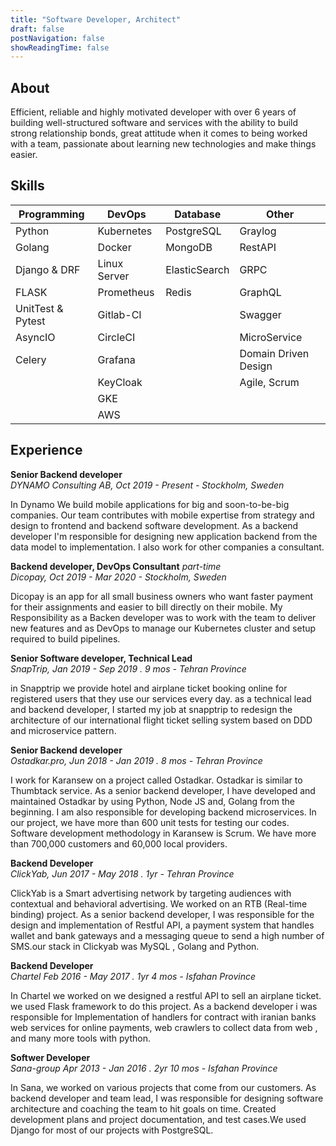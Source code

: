 ```yaml
---
title: "Software Developer, Architect"
draft: false
postNavigation: false
showReadingTime: false
---
```


About
--------  

Efficient, reliable and highly motivated developer with over 6 years of building well-structured software and services with the ability to build strong relationship bonds, great attitude when it comes to being worked with a team, passionate about learning new technologies and make things easier.

Skills
--------

| Programming       | DevOps       | Database      | Other                |
|-------------------|--------------|---------------|----------------------|
| Python            | Kubernetes   | PostgreSQL    | Graylog              |
| Golang            | Docker       | MongoDB       | RestAPI              |
| Django & DRF      | Linux Server | ElasticSearch | GRPC                 |
| FLASK             | Prometheus   | Redis         | GraphQL              |
| UnitTest & Pytest | Gitlab-CI    |               | Swagger              |
| AsyncIO           | CircleCI     |               | MicroService         |
| Celery            | Grafana      |               | Domain Driven Design |
|                   | KeyCloak     |               | Agile, Scrum         |
|                   | GKE          |               |                      |
|                   | AWS          |               |                      |

Experience
--------

**Senior Backend developer**  
*DYNAMO Consulting AB, Oct 2019 - Present - Stockholm, Sweden*  

In Dynamo We build mobile applications for big and soon-to-be-big companies. Our team contributes with mobile expertise from strategy and design to frontend and backend software development. As a backend developer I'm responsible for designing new application backend from the data model to implementation. I also work for other companies a consultant.


**Backend developer, DevOps Consultant** *part-time*  
*Dicopay, Oct 2019 - Mar 2020 - Stockholm, Sweden*  

Dicopay is an app for all small business owners who want faster payment for their assignments and easier to bill directly on their mobile. My Responsibility as a Backen developer was to work with the team to deliver new features and as DevOps to manage our Kubernetes cluster and setup required to build pipelines. 


**Senior Software developer, Technical Lead**  
*SnapTrip, Jan 2019 - Sep 2019 . 9 mos - Tehran Province*  

in Snapptrip we provide hotel and airplane ticket booking online for registered users that they use our services every day. as a technical lead and backend developer, I started my job at snapptrip to redesign the architecture of our international flight ticket selling system based on DDD and microservice pattern.  

**Senior Backend developer**  
*Ostadkar.pro, Jun 2018 - Jan 2019 . 8 mos - Tehran Province*  

I work for Karansew on a project called Ostadkar. Ostadkar is similar to Thumbtack service. As a senior backend developer, I have developed and maintained Ostadkar by using Python, Node JS and, Golang from the beginning. I am also responsible for developing backend microservices. In our project, we have more than 600 unit tests for testing our codes. Software development methodology in Karansew is Scrum. We have more than 700,000 customers and 60,000 local providers.

**Backend Developer**  
*ClickYab, Jun 2017 - May 2018 . 1yr - Tehran Province*  

ClickYab is a Smart advertising network by targeting audiences with contextual and behavioral advertising. We worked on an RTB (Real-time binding) project. As a senior backend developer, I was responsible for the design and implementation of Restful API, a payment system that handles wallet and bank gateways and a messaging queue to send a high number of SMS.our stack in Clickyab was MySQL , Golang and Python.  

**Backend Developer**  
*Chartel Feb 2016 - May 2017 . 1yr 4 mos - Isfahan Province*  

In Chartel we worked on we designed a restful API to sell an airplane ticket. we used Flask framework to do this project. As a backend developer i was responsible for Implementation of handlers for contract with iranian banks web services for online payments, web crawlers to collect data from web , and many more tools with python.  


**Softwer Developer**  
*Sana-group Apr 2013 - Jan 2016 . 2yr 10 mos - Isfahan Province*  

In Sana, we worked on various projects that come from our customers. As backend developer and team lead, I was responsible for designing software architecture and coaching the team to hit goals on time. Created development plans and project documentation, and test cases.We used Django for most of our projects with PostgreSQL.  

